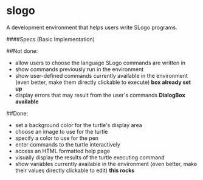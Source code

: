 slogo
===
A development environment that helps users write SLogo programs.

####Specs (Basic Implementation)

##Not done:  
* allow users to choose the language SLogo commands are written in
* show commands previously run in the environment 
* show user-defined commands currently available in the environment (even better, make them directly clickable to execute) **box already set up**
* display errors that may result from the user's commands **DialogBox available**

##Done:   
* set a background color for the turtle's display area
* choose an image to use for the turtle
* specify a color to use for the pen
* enter commands to the turtle interactively
* access an HTML formatted help page
* visually display the results of the turtle executing command
* show variables currently available in the environment (even better, make their values directly clickable to edit) **this rocks**

